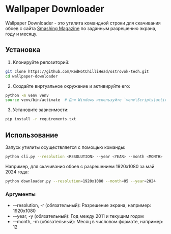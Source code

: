 # Wallpaper Downloader

Wallpaper Downloader - это утилита командной строки для скачивания обоев с сайта [Smashing Magazine](https://www.smashingmagazine.com/) по заданным разрешению экрана, году и месяцу.

## Установка

1. Клонируйте репозиторий:

```sh
git clone https://github.com/RedHotChilliHead/ostrovok-tech.git
cd wallpaper-downloader
```
2. Создайте виртуальное окружение и активируйте его:
```sh
python -m venv venv
source venv/bin/activate  # Для Windows используйте `venv\Scripts\activate`
```
3. Установите зависимости:
```sh
pip install -r requirements.txt
```
## Использование
Запуск утилиты осуществляется с помощью команды:
```sh
python cli.py --resolution <RESOLUTION> --year <YEAR> --month <MONTH>
```

Например, для скачивания обоев с разрешением 1920x1080 за май 2024 года:
```sh
python downloader.py --resolution=1920x1080 --month=05 --year=2024
```

### Аргументы
- --resolution, -r (обязательный): Разрешение экрана, например: 1920x1080
- --year, -y (обязательный): Год между 2011 и текущим годом
- --month, -m (обязательный): Месяц в числовом формате, например: 12